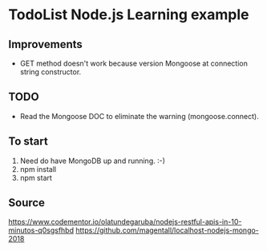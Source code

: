 # TodoList Node.js Learning example

## Improvements

- GET method doesn't work because version Mongoose at connection string constructor.

## TODO
- Read the Mongoose DOC to eliminate the warning (mongoose.connect).

## To start

01) Need do have MongoDB up and running. :-)
02) npm install
03) npm start

## Source

https://www.codementor.io/olatundegaruba/nodejs-restful-apis-in-10-minutos-q0sgsfhbd
https://github.com/magentall/localhost-nodejs-mongo-2018

